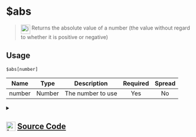 # $abs
> <img align="top" src="https://upload.wikimedia.org/wikipedia/commons/thumb/e/e4/Infobox_info_icon.svg/160px-Infobox_info_icon.svg.png?20150409153300" alt="image" width="25" height="auto"> Returns the absolute value of a number (the value without regard to whether it is positive or negative)
## Usage
```
$abs[number]
```
| Name | Type | Description | Required | Spread
| :---: | :---: | :---: | :---: | :---: |
number | Number | The number to use | Yes | No
<details>
<summary>
    
## <img align="top" src="https://cdn4.iconfinder.com/data/icons/iconsimple-logotypes/512/github-512.png" alt="image" width="25" height="auto">  [Source Code](https://github.com/tryforge/ForgeScript-V2/blob/main/src/native/abs.ts)
    
</summary>
    
```ts
import { ArgType, NativeFunction, Return } from "../structures"

export default new NativeFunction({
    name: "$abs",
    version: "1.0.1",
    description:
        "Returns the absolute value of a number (the value without regard to whether it is positive or negative)",
    brackets: true,
    unwrap: true,
    args: [
        {
            name: "number",
            description: "The number to use",
            rest: false,
            type: ArgType.Number,
            required: true,
        },
    ],
    execute(_, [n]) {
        return this.success(Math.abs(n))
    },
})

```
    
</details>